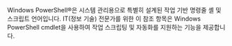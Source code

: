 <Token xmlns:xlink="http://www.w3.org/1999/xlink">Windows PowerShell®은 시스템 관리용으로 특별히 설계된 작업 기반 명령줄 셸 및 스크립트 언어입니다. IT(정보 기술) 전문가를 위한 이 참조 항목은 Windows PowerShell cmdlet을 사용하여 작업 스크립팅 및 자동화를 지원하는 기능을 제공합니다.</Token>

<!--HONumber=Apr16_HO1-->


